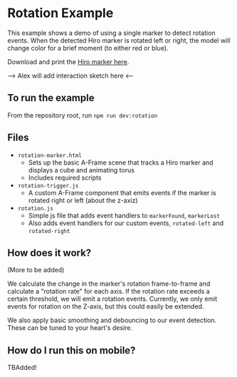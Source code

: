 # Rotation Example

This example shows a demo of using a single marker to detect rotation events. When the detected Hiro marker is rotated left or right, the model will change color for a brief moment (to either red or blue).

Download and print the [Hiro marker here](https://github.com/jeromeetienne/AR.js/blob/master/data/images/HIRO.jpg).

--> Alex will add interaction sketch here <--

## To run the example

From the repository root, run `npm run dev:rotation`

## Files
* `rotation-marker.html`
     -  Sets up the basic A-Frame scene that tracks a Hiro marker and displays a cube and animating torus
     -  Includes required scripts
* `rotation-trigger.js`
     -  A custom A-Frame component that emits events if the marker is rotated right or left (about the z-axiz)
* `rotation.js`
     -  Simple js file that adds event handlers to `markerFound`, `markerLost`
     -  Also adds event handlers for our custom events, `rotated-left` and `rotated-right`

## How does it work?

(More to be added)

We calculate the change in the marker's rotation frame-to-frame and calculate a "rotation rate" for each axis. If the rotation rate exceeds a certain threshold, we will emit a rotation events. Currently, we only emit events for rotation on the Z-axis, but this could easily be extended.

We also apply basic smoothing and debouncing to our event detection. These can be tuned to your heart's desire.

## How do I run this on mobile?
TBAdded!